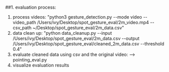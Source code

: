 ##1. evaluation process:
1. process videos:  "python3 gesture_detection.py --mode video --video_path /Users/ivy/Desktop/spot_gesture_eval/2m_video.mp4 --csv_path ~/Desktop/spot_gesture_eval/2m_data.csv"
2. data clean up: "python data_cleanup.py --input /Users/ivy/Desktop/spot_gesture_eval/2m_data.csv --output /Users/ivy/Desktop/spot_gesture_eval/cleaned_2m_data.csv --threshold 0.4"
3. evaluate cleaned data using csv and the original video: --> pointing_eval.py
4. visualize evaluation results